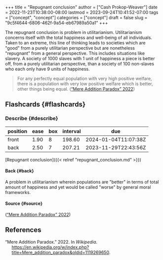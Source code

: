 +++
title = "Repugnant conclusion"
author = ["Cash Prokop-Weaver"]
date = 2022-11-23T10:38:00-08:00
lastmod = 2023-09-24T10:41:52-07:00
tags = ["concept", "concept"]
categories = ["concept"]
draft = false
slug = "9c5f4644-6806-462f-9a54-eb67989a50a1"
+++

The repugnant conclusion is problem in utilitarianism. Utilitarianism concerns itself with the total happiness and well-being of all individuals. Taken to an extreme, this line of thinking leads to societies which are "good" from a purely utilitarian perspective but are nonetheless "repugnant" from a general perspective. This includes situations like slavery. A society of 1000 slaves with 1 unit of happiness a piece is better off, from a purely utilitarian perspective, than a society of 100 non-slaves who each only have 9 units of happiness.

> For any perfectly equal population with very high positive welfare, there is a population with very low positive welfare which is better, other things being equal.
> (<a href="#citeproc_bib_item_1">“Mere Addition Paradox” 2022</a>)


## Flashcards {#flashcards}


### Describe {#describe}

| position | ease | box | interval | due                  |
|----------|------|-----|----------|----------------------|
| front    | 1.90 | 8   | 198.60   | 2024-01-04T11:07:38Z |
| back     | 2.50 | 7   | 207.21   | 2023-11-29T22:43:56Z |

[Repugnant conclusion]({{< relref "repugnant_conclusion.md" >}})


#### Back {#back}

A problem in utilitarianism wherein populations are "better" in terms of total amount of happiness and yet would be called "worse" by general moral frameworks.


#### Source {#source}

(<a href="#citeproc_bib_item_1">“Mere Addition Paradox” 2022</a>)

## References

<style>.csl-entry{text-indent: -1.5em; margin-left: 1.5em;}</style><div class="csl-bib-body">
  <div class="csl-entry"><a id="citeproc_bib_item_1"></a>“Mere Addition Paradox.” 2022. In <i>Wikipedia</i>. <a href="https://en.wikipedia.org/w/index.php?title=Mere_addition_paradox&oldid=1119269650">https://en.wikipedia.org/w/index.php?title=Mere_addition_paradox&#38;oldid=1119269650</a>.</div>
</div>
